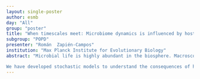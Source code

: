 ```yaml
---
layout: single-poster
author: esmb
day: "All"
group: "poster"
title: "When timescales meet: Microbiome dynamics is influenced by hosts’ life-history."
subgroup: "POPD"
presenter: "Román  Zapién-Campos"
institution: "Max Planck Institute for Evolutionary Biology"
abstract: "Microbial life is highly abundant in the biosphere. Macroscopic lifeforms are no exception. We harbor a large number of microorganisms in different parts of our bodies, often referred to as the microbiome. What separates us from abiotic habitats is that we undergo life-cycles.

We have developed stochastic models to understand the consequences of host life-history on the ecology of the microbiome. Particularly, we focus on the effect of the host lifespan and initial microbiome. Our results point at the limits imposed by life-history, but also at the diverse dynamics, even in contexts free of selection at the level of microbes and hosts. Multiple reported experimental observations in organisms like nematodes, fruit flies, and zebrafish can be unified around colonization. These include the emergence and coexistence of alternative microbiome states, the persistence of microbe-free hosts, and the inconsistent occurrence of microbial types."
---
```

